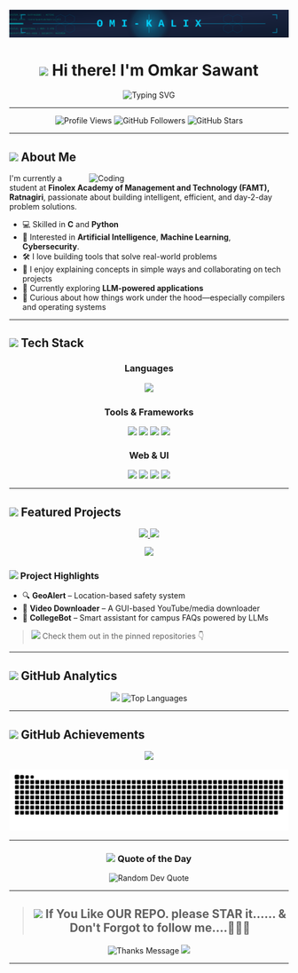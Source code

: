 <p align="center">
  <img src="banner.svg" alt="Omkar Sawant - Cyberpunk Banner" />
</p>

<div align="center">

# <img src="https://raw.githubusercontent.com/MartinHeinz/MartinHeinz/master/wave.gif" width="30px"> Hi there! I'm Omkar Sawant

<img src="https://readme-typing-svg.herokuapp.com?font=Fira+Code&size=24&duration=3000&pause=1000&color=00F7FF&center=true&vCenter=true&width=600&lines=%F0%9F%8E%93+Aspiring+Software+Engineer;%F0%9F%94%AC+AI+%26+ML+Enthusiast;%F0%9F%8C%90+Cybersecurity+Explorer" alt="Typing SVG" />

</div>

---

<div align="center">
  <img src="https://komarev.com/ghpvc/?username=OMI-KALIX&style=for-the-badge&color=00F7FF" alt="Profile Views"/>
  <img src="https://img.shields.io/github/followers/OMI-KALIX?label=Followers&style=for-the-badge&color=FF00FF" alt="GitHub Followers" />
  <img src="https://img.shields.io/github/stars/OMI-KALIX?label=Stars&style=for-the-badge&color=00F7FF" alt="GitHub Stars" />
</div>

---

## <img src="https://media.giphy.com/media/VgCDAzcKvsR6OM0uWg/giphy.gif" width="50"> About Me

<img align="right" alt="Coding" width="360" src="https://cdn.dribbble.com/users/1162077/screenshots/3848914/programmer.gif">

I'm currently a student at **Finolex Academy of Management and Technology (FAMT), Ratnagiri**, passionate about building intelligent, efficient, and day-2-day problem solutions.

- 💻 Skilled in **C** and **Python**
- 🧠 Interested in **Artificial Intelligence**, **Machine Learning**, **Cybersecurity**.
- 🛠️ I love building tools that solve real-world problems
- 💬 I enjoy explaining concepts in simple ways and collaborating on tech projects
- 🌱 Currently exploring **LLM-powered applications**
- 🧩 Curious about how things work under the hood—especially compilers and operating systems

---

## <img src="https://media2.giphy.com/media/QssGEmpkyEOhBCb7e1/giphy.gif" width="32"> Tech Stack

<div align="center">

### **Languages**
<img src="https://skillicons.dev/icons?i=c,cpp,python&theme=dark" />

### **Tools & Frameworks**

<p>
  <img src="https://img.shields.io/badge/-NumPy-013243?style=for-the-badge&logo=numpy&logoColor=white" />
  <img src="https://img.shields.io/badge/-pandas-150458?style=for-the-badge&logo=pandas&logoColor=white" />
  <img src="https://img.shields.io/badge/-SQLite-003B57?style=for-the-badge&logo=sqlite&logoColor=white" />
  <img src="https://img.shields.io/badge/-Matplotlib-11557C?style=for-the-badge&logo=matplotlib&logoColor=white" />
</p>

### **Web & UI**

<p>
  <img src="https://img.shields.io/badge/-Streamlit-FF4B4B?style=for-the-badge&logo=streamlit&logoColor=white" />
  <img src="https://img.shields.io/badge/-Tkinter-4B8BBE?style=for-the-badge&logo=python&logoColor=white" />
  <img src="https://img.shields.io/badge/-HTML5-E34F26?style=for-the-badge&logo=html5&logoColor=white" />
  <img src="https://img.shields.io/badge/-CSS3-1572B6?style=for-the-badge&logo=css3&logoColor=white" />
</p>

</div>

---

## <img src="https://media.giphy.com/media/LnQjpWaON8nhr21vNW/giphy.gif" width="35"> Featured Projects

<div align="center">

<p align="center">
  <a href="https://github.com/OMI-KALIX/GEO-ALERT-APP">
    <img src="https://github-readme-stats.vercel.app/api/pin/?username=OMI-KALIX&repo=GEO-ALERT-APP&theme=radical&hide_border=true&bg_color=0D1117&title_color=FF00FF&text_color=00F7FF" />
  </a>
  <a href="https://github.com/OMI-KALIX/YT-DOWNLOADER">
    <img src="https://github-readme-stats.vercel.app/api/pin/?username=OMI-KALIX&repo=YT-DOWNLOADER&theme=radical&hide_border=true&bg_color=0D1117&title_color=FF00FF&text_color=00F7FF" />
  </a>
</p>

<p align="center">
  <a href="https://github.com/OMI-KALIX/college_bot">
    <img src="https://github-readme-stats.vercel.app/api/pin/?username=OMI-KALIX&repo=college_bot&theme=radical&hide_border=true&bg_color=0D1117&title_color=FF00FF&text_color=00F7FF" />
  </a>
</p>

</div>

### <img src="https://media.giphy.com/media/WFZvB7VIXBgiz3oDXE/giphy.gif" width="30"> Project Highlights

- 🔍 **GeoAlert** – Location-based safety system  
- 🎥 **Video Downloader** – A GUI-based YouTube/media downloader  
- 🤖 **CollegeBot** – Smart assistant for campus FAQs powered by LLMs  

> <img src="https://media.giphy.com/media/12oufCB0MyZ1Go/giphy.gif" width="20"> Check them out in the pinned repositories 👇

---

## <img src="https://media.giphy.com/media/iY8CRBdQXODJSCERIr/giphy.gif" width="35"> GitHub Analytics

<div align="center">

<!-- Languages chart already placed above; GitHub Stats & Streak below -->
<p align="center">
  <img src="https://github-readme-stats.vercel.app/api?username=OMI-KALIX&show_icons=true&theme=radical&hide_border=true&bg_color=0D1117&title_color=FF00FF&icon_color=00F7FF" height="165"/>
 <img src="https://github-readme-stats.vercel.app/api/top-langs/?username=OMI-KALIX&layout=compact&theme=radical" alt="Top Languages" />
</p>

</div>

---

## <img src="https://media.giphy.com/media/W5eoZHPpUx9sapR0eu/giphy.gif" width="30px"> GitHub Achievements

<div align="center">

<!-- GitHub Trophies -->
<p align="center">
  <img src="https://github-profile-trophy.vercel.app/?username=OMI-KALIX&theme=radical&no-frame=true&row=1&column=6" />
</p>

<!-- Contribution Snake Animation (canonical raw link) -->
<p align="center">
  <picture>
    <source media="(prefers-color-scheme: dark)" srcset="https://raw.githubusercontent.com/Platane/snk/output/github-contribution-grid-snake.svg">
    <source media="(prefers-color-scheme: light)" srcset="https://raw.githubusercontent.com/Platane/snk/output/github-contribution-grid-snake.svg">
    <img alt="github contribution grid snake animation" src="https://raw.githubusercontent.com/Platane/snk/output/github-contribution-grid-snake.svg" />
  </picture>
</p>

</div>

---

<div align="center">

### <img src="https://media.giphy.com/media/mGcNjsfWAjY5AEZNw6/giphy.gif" width="50"> Quote of the Day

<img src="https://quotes-github-readme.vercel.app/api?type=horizontal&theme=radical" alt="Random Dev Quote" />

</div>

---

<div align="center">

> ## <img src="https://raw.githubusercontent.com/MartinHeinz/MartinHeinz/master/wave.gif" width="30px"> If You Like OUR REPO. please STAR it...... & Don't Forgot to follow me....🫡😁🤗

<img src="https://readme-typing-svg.herokuapp.com?font=Fira+Code&size=20&duration=3000&pause=1000&color=00F7FF&center=true&vCenter=true&width=600&lines=Thanks+for+visiting+my+profile!;Let's+build+something+cool+together+%F0%9F%9A%80" alt="Thanks Message" />

<img src="https://capsule-render.vercel.app/api?type=waving&color=gradient&customColorList=6,11,20&height=120&section=footer&animation=twinkling" />

</div>

---

